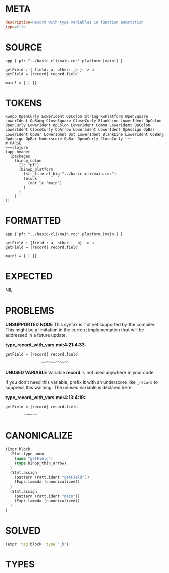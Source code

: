 # META
~~~ini
description=Record with type variables in function annotation
type=file
~~~
# SOURCE
~~~roc
app { pf: "../basic-cli/main.roc" platform [main!] }

getField : { field: a, other: _b } -> a
getField = |record| record.field

main! = |_| {}
~~~
# TOKENS
~~~text
KwApp OpenCurly LowerIdent OpColon String KwPlatform OpenSquare LowerIdent OpBang CloseSquare CloseCurly BlankLine LowerIdent OpColon OpenCurly LowerIdent OpColon LowerIdent Comma LowerIdent OpColon LowerIdent CloseCurly OpArrow LowerIdent LowerIdent OpAssign OpBar LowerIdent OpBar LowerIdent Dot LowerIdent BlankLine LowerIdent OpBang OpAssign OpBar Underscore OpBar OpenCurly CloseCurly ~~~
# PARSE
~~~clojure
(app-header
  (packages
    (binop_colon
      (lc "pf")
      (binop_platform
        (str_literal_big "../basic-cli/main.roc")
        (block
          (not_lc "main")
        )
      )
    )
))
~~~
# FORMATTED
~~~roc
app { pf: "../basic-cli/main.roc" platform [main!] }

getField : {field : a, other : _b} -> a
getField = |record| record.field

main! = |_| {}
~~~
# EXPECTED
NIL
# PROBLEMS
**UNSUPPORTED NODE**
This syntax is not yet supported by the compiler.
This might be a limitation in the current implementation that will be addressed in a future update.

**type_record_with_vars.md:4:21:4:33:**
```roc
getField = |record| record.field
```
                    ^^^^^^^^^^^^


**UNUSED VARIABLE**
Variable **record** is not used anywhere in your code.

If you don't need this variable, prefix it with an underscore like `_record` to suppress this warning.
The unused variable is declared here:

**type_record_with_vars.md:4:13:4:19:**
```roc
getField = |record| record.field
```
            ^^^^^^


# CANONICALIZE
~~~clojure
(Expr.block
  (Stmt.type_anno
    (name "getField")
    (type binop_thin_arrow)
  )
  (Stmt.assign
    (pattern (Patt.ident "getField"))
    (Expr.lambda (canonicalized))
  )
  (Stmt.assign
    (pattern (Patt.ident "main"))
    (Expr.lambda (canonicalized))
  )
)
~~~
# SOLVED
~~~clojure
(expr :tag block :type "_b")
~~~
# TYPES
~~~roc
~~~
